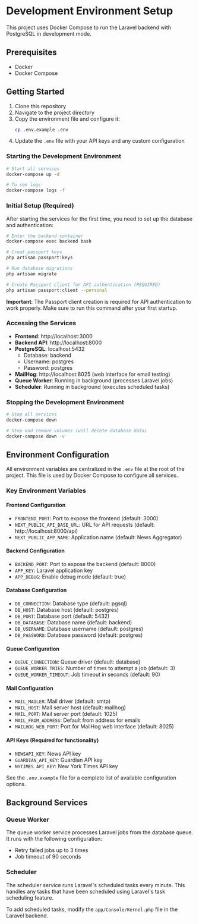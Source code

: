 # Development Environment Setup

This project uses Docker Compose to run the Laravel backend with PostgreSQL in development mode.

## Prerequisites

- Docker
- Docker Compose

## Getting Started

1. Clone this repository
2. Navigate to the project directory
3. Copy the environment file and configure it:
   ```bash
   cp .env.example .env
   ```
4. Update the `.env` file with your API keys and any custom configuration

### Starting the Development Environment

```bash
# Start all services
docker-compose up -d

# To see logs
docker-compose logs -f
```

### Initial Setup (Required)

After starting the services for the first time, you need to set up the database and authentication:

```bash
# Enter the backend container
docker-compose exec backend bash

# Creat passport keys
php artisan passport:keys

# Run database migrations
php artisan migrate

# Create Passport client for API authentication (REQUIRED)
php artisan passport:client --personal
```

**Important**: The Passport client creation is required for API authentication to work properly. Make sure to run this command after your first startup.

### Accessing the Services

- **Frontend**: http://localhost:3000
- **Backend API**: http://localhost:8000
- **PostgreSQL**: localhost:5432
  - Database: backend
  - Username: postgres
  - Password: postgres
- **MailHog**: http://localhost:8025 (web interface for email testing)
- **Queue Worker**: Running in background (processes Laravel jobs)
- **Scheduler**: Running in background (executes scheduled tasks)

### Stopping the Development Environment

```bash
# Stop all services
docker-compose down

# Stop and remove volumes (will delete database data)
docker-compose down -v
```

## Environment Configuration

All environment variables are centralized in the `.env` file at the root of the project. This file is used by Docker Compose to configure all services.

### Key Environment Variables

#### Frontend Configuration

- `FRONTEND_PORT`: Port to expose the frontend (default: 3000)
- `NEXT_PUBLIC_API_BASE_URL`: URL for API requests (default: http://localhost:8000/api)
- `NEXT_PUBLIC_APP_NAME`: Application name (default: News Aggregator)

#### Backend Configuration

- `BACKEND_PORT`: Port to expose the backend (default: 8000)
- `APP_KEY`: Laravel application key
- `APP_DEBUG`: Enable debug mode (default: true)

#### Database Configuration

- `DB_CONNECTION`: Database type (default: pgsql)
- `DB_HOST`: Database host (default: postgres)
- `DB_PORT`: Database port (default: 5432)
- `DB_DATABASE`: Database name (default: backend)
- `DB_USERNAME`: Database username (default: postgres)
- `DB_PASSWORD`: Database password (default: postgres)

#### Queue Configuration

- `QUEUE_CONNECTION`: Queue driver (default: database)
- `QUEUE_WORKER_TRIES`: Number of times to attempt a job (default: 3)
- `QUEUE_WORKER_TIMEOUT`: Job timeout in seconds (default: 90)

#### Mail Configuration

- `MAIL_MAILER`: Mail driver (default: smtp)
- `MAIL_HOST`: Mail server host (default: mailhog)
- `MAIL_PORT`: Mail server port (default: 1025)
- `MAIL_FROM_ADDRESS`: Default from address for emails
- `MAILHOG_WEB_PORT`: Port for MailHog web interface (default: 8025)

#### API Keys (Required for functionality)

- `NEWSAPI_KEY`: News API key
- `GUARDIAN_API_KEY`: Guardian API key
- `NYTIMES_API_KEY`: New York Times API key

See the `.env.example` file for a complete list of available configuration options.

## Background Services

### Queue Worker

The queue worker service processes Laravel jobs from the database queue. It runs with the following configuration:

- Retry failed jobs up to 3 times
- Job timeout of 90 seconds

### Scheduler

The scheduler service runs Laravel's scheduled tasks every minute. This handles any tasks that have been scheduled using Laravel's task scheduling feature.

To add scheduled tasks, modify the `app/Console/Kernel.php` file in the Laravel backend.
